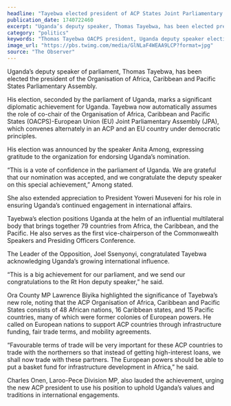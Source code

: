```yaml
---
headline: "Tayebwa elected president of ACP States Joint Parliamentary Assembly"
publication_date: 1740722460
excerpt: "Uganda’s deputy speaker, Thomas Tayebwa, has been elected president of the Organisation of Africa, Caribbean, and Pacific States Parliamentary Assembly, a diplomatic milestone that strengthens Uganda’s international influence and positions him as co-chair of the OACPS-EU Joint Parliamentary Assembly."
category: "politics"
keywords: "Thomas Tayebwa OACPS president, Uganda deputy speaker election, OACPS-EU Joint Parliamentary Assembly, Uganda international diplomacy, ACP countries trade with EU, Thomas Tayebwa Uganda parliament, Organisation of Africa Caribbean and Pacific States, Uganda global influence, fair trade ACP nations, infrastructure funding Africa EU, Thomas Tayebwa Commonwealth Speakers, Joel Ssenyonyi congratulations Tayebwa, Anita Among Uganda parliament, ACP countries European cooperation, Uganda diplomatic achievement"
image_url: "https://pbs.twimg.com/media/GlNLaF4WEAA9LCP?format=jpg"
source: "The Observer"
---
```


Uganda’s deputy speaker of parliament, Thomas Tayebwa, has been elected the president of the Organisation of Africa, Caribbean and Pacific States Parliamentary Assembly.

His election, seconded by the parliament of Uganda, marks a significant diplomatic achievement for Uganda. Tayebwa now automatically assumes the role of co-chair of the Organisation of Africa, Caribbean and Pacific States (OACPS)-European Union (EU) Joint Parliamentary Assembly (JPA), which convenes alternately in an ACP and an EU country under democratic principles.

His election was announced by the speaker Anita Among, expressing gratitude to the organization for endorsing Uganda’s nomination.

“This is a vote of confidence in the parliament of Uganda. We are grateful that our nomination was accepted, and we congratulate the deputy speaker on this special achievement,” Among stated.

She also extended appreciation to President Yoweri Museveni for his role in ensuring Uganda’s continued engagement in international affairs.

Tayebwa’s election positions Uganda at the helm of an influential multilateral body that brings together 79 countries from Africa, the Caribbean, and the Pacific. He also serves as the first vice-chairperson of the Commonwealth Speakers and Presiding Officers Conference.

The Leader of the Opposition, Joel Ssenyonyi, congratulated Tayebwa acknowledging Uganda’s growing international influence.

“This is a big achievement for our parliament, and we send our congratulations to the Rt Hon deputy speaker,” he said.

Ora County MP Lawrence Biyika highlighted the significance of Tayebwa’s new role, noting that the ACP Organisation of Africa, Caribbean and Pacific States consists of 48 African nations, 16 Caribbean states, and 15 Pacific countries, many of which were former colonies of European powers. He called on European nations to support ACP countries through infrastructure funding, fair trade terms, and mobility agreements.

“Favourable terms of trade will be very important for these ACP countries to trade with the northerners so that instead of getting high-interest loans, we shall now trade with these partners. The European powers should be able to put a basket fund for infrastructure development in Africa,” he said.

Charles Onen, Laroo-Pece Division MP, also lauded the achievement, urging the new ACP president to use his position to uphold Uganda’s values and traditions in international engagements.
